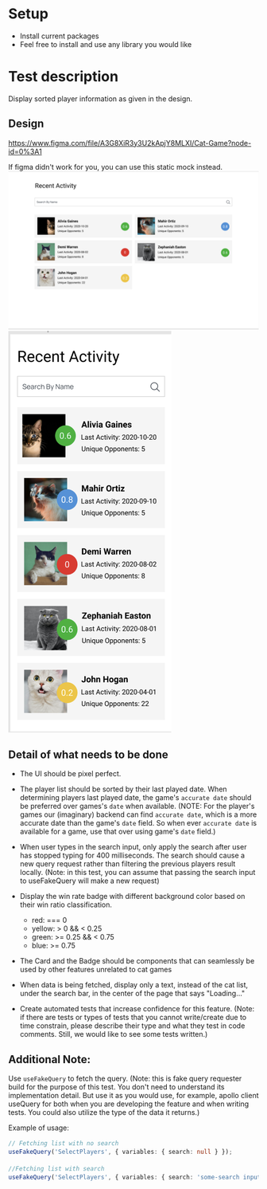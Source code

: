 # Setup

- Install current packages
- Feel free to install and use any library you would like

# Test description

Display sorted player information as given in the design.

## Design

https://www.figma.com/file/A3G8XiR3y3U2kApjY8MLXI/Cat-Game?node-id=0%3A1

If figma didn't work for you, you can use this static mock instead.
![Static Desktop View Mock](./desktop-view-mock.png?raw=true "Static Desktop View Mock")
![Static Mobile View Mock](./mobile-view-mock.png?raw=true "Static Mobile View Mock")

## Detail of what needs to be done

- The UI should be pixel perfect.
- The player list should be sorted by their last played date. When determining players last played date, the game's `accurate date` should be preferred over games's `date` when available.
  (NOTE: For the player's games our (imaginary) backend can find `accurate date`, which is a more accurate date than the game's `date` field. So when ever `accurate date` is available for a game, use that over using game's `date` field.)
- When user types in the search input, only apply the search after user has stopped typing for 400 milliseconds. The search should cause a new query request rather than filtering the previous players result locally. (Note: in this test, you can assume that passing the search input to useFakeQuery will make a new request)
- Display the win rate badge with different background color based on their win ratio classification.

  - red: === 0
  - yellow: > 0 && < 0.25
  - green: >= 0.25 && < 0.75
  - blue: >= 0.75
- The Card and the Badge should be components that can seamlessly be used by other features unrelated to cat games
- When data is being fetched, display only a text, instead of the cat list, under the search bar, in the center of the page that says "Loading..."
- Create automated tests that increase confidence for this feature. (Note: if there are tests or types of tests that you cannot write/create due to time constrain, please describe their type and what they test in code comments. Still, we would like to see some tests written.)

## Additional Note:

Use `useFakeQuery` to fetch the query.
(Note: this is fake query requester build for the purpose of this test. You don't need to understand its implementation detail. But use it as you would use, for example, apollo client useQuery for both when you are developing the feature and when writing tests. You could also utilize the type of the data it returns.)

Example of usage:

```typescript
// Fetching list with no search
useFakeQuery('SelectPlayers', { variables: { search: null } });

//Fetching list with search
useFakeQuery('SelectPlayers', { variables: { search: 'some-search input 123' } });
```
